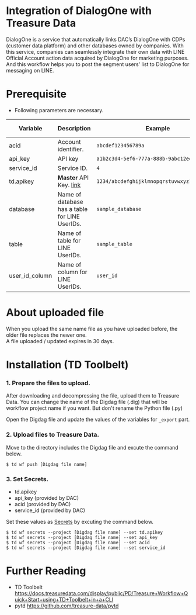 # Integration of DialogOne with Treasure Data 
DialogOne is a service that automatically links DAC’s DialogOne with CDPs (customer data platform) and other databases owned by companies. With this service, companies can seamlessly integrate their own data with LINE Official Account action data acquired by DialogOne for marketing purposes.
And this workflow helps you to post the segment users' list to DialogOne for messaging on LINE.

# Prerequisite
- Following parameters are necessary.

| Variable | Description | Example | provided by |
| -------- | ----------- | -------- | -------- |
| acid | Account identifier. | `abcdef123456789a`| DAC |
| api_key | API key | `a1b2c3d4-5ef6-777a-888b-9abc12ed345f`| DAC |
| service_id | Service ID. | `4`| DAC |
| td.apikey | **Master** API Key. [link](https://docs.treasuredata.com/display/public/PD/Getting+Your+API+Keys) | `1234/abcdefghijklmnopqrstuvwxyz1234567890`| Treasure Data |
| database | Name of database has a table for LINE UserIDs. | `sample_database` | Treasure Data |
| table | Name of table for LINE UserIDs. | `sample_table` | Treasure Data |
| user_id_column | Name of column for LINE UserIDs. | `user_id` | Treasure Data |

# About uploaded file
When you upload the same name file as you have uploaded before, the older file replaces the newer one.  
A file uploaded / updated expires in 30 days.

# Installation (TD Toolbelt)  
### 1. Prepare the files to upload.
After downloading and decompressing the file, upload them to Treasure Data.
You can change the name of the Digdag file (.dig) that will be workflow project name if you want. But don't rename the Python file (.py)

Open the Digdag file and update the values of the variables for `_export` part.

### 2. Upload files to Treasure Data.
Move to the directory includes the Digdag file and excute the command below.

    $ td wf push [Digdag file name]
### 3. Set Secrets.
- td.apikey
- api_key (provided by DAC)
- acid (provided by DAC)
- service_id (provided by DAC)

Set these values as [Secrets](https://docs.treasuredata.com/display/public/PD/About+Workflow+Secret+Management) by excuting the command below.

    $ td wf secrets --project [Digdag file name] --set td.apikey
    $ td wf secrets --project [Digdag file name] --set api_key
    $ td wf secrets --project [Digdag file name] --set acid
    $ td wf secrets --project [Digdag file name] --set service_id

# Further Reading
- TD Toolbelt
https://docs.treasuredata.com/display/public/PD/Treasure+Workflow+Quick+Start+using+TD+Toolbelt+in+a+CLI
- pytd
https://github.com/treasure-data/pytd

